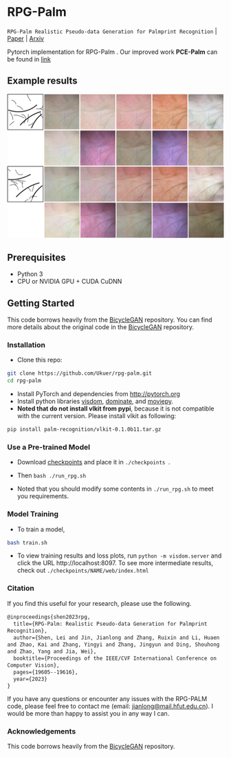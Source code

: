 # RPG-Palm
`RPG-Palm Realistic Pseudo-data Generation for Palmprint Recognition` |  [Paper](https://openaccess.thecvf.com/content/ICCV2023/papers/Shen_RPG-Palm_Realistic_Pseudo-data_Generation_for_Palmprint_Recognition_ICCV_2023_paper.pdf) | [Arxiv](https://arxiv.org/abs/2307.14016)

Pytorch implementation for RPG-Palm .
Our improved work __PCE-Palm__ can be found in [link](https://github.com/Ukuer/PCE-Palm)

## Example results
<img src='imgs/rpg-results.png' width=820>  


## Prerequisites
- Python 3
- CPU or NVIDIA GPU + CUDA CuDNN

## Getting Started ###

This code borrows heavily from the [BicycleGAN](https://github.com/junyanz/BicycleGAN/tree/master) repository. You can find more details about the original code in the [BicycleGAN](https://github.com/junyanz/BicycleGAN) repository.

### Installation
- Clone this repo:
```bash
git clone https://github.com/Ukuer/rpg-palm.git
cd rpg-palm
``` 
- Install PyTorch and dependencies from http://pytorch.org
- Install python libraries [visdom](https://github.com/facebookresearch/visdom), [dominate](https://github.com/Knio/dominate), and [moviepy](https://github.com/Zulko/moviepy).   
- **Noted that do not install vlkit from pypi**, because it is not compatible with the current version. Please install vlkit as following:
```bash
pip install palm-recognition/vlkit-0.1.0b11.tar.gz 
```

### Use a Pre-trained Model
- Download [checkpoints](https://drive.google.com/file/d/1P-Z2lem3lRCu99oEReJhzYwBP6dzCuMn/view?usp=drive_link) and place it in `./checkpoints `.

- Then `bash ./run_rpg.sh`
- Noted that you should modify some contents in `./run_rpg.sh` to meet you requirements.

### Model Training
- To train a model,
```bash
bash train.sh
```
- To view training results and loss plots, run `python -m visdom.server` and click the URL http://localhost:8097. To see more intermediate results, check out  `./checkpoints/NAME/web/index.html`


### Citation

If you find this useful for your research, please use the following.

```
@inproceedings{shen2023rpg,
  title={RPG-Palm: Realistic Pseudo-data Generation for Palmprint Recognition},
  author={Shen, Lei and Jin, Jianlong and Zhang, Ruixin and Li, Huaen and Zhao, Kai and Zhang, Yingyi and Zhang, Jingyun and Ding, Shouhong and Zhao, Yang and Jia, Wei},
  booktitle={Proceedings of the IEEE/CVF International Conference on Computer Vision},
  pages={19605--19616},
  year={2023}
}
```

If you have any questions or encounter any issues with the RPG-PALM code, please feel free to contact me (email: jianlong@mail.hfut.edu.cn). 
I would be more than happy to assist you in any way I can.

### Acknowledgements

This code borrows heavily from the [BicycleGAN](https://github.com/junyanz/BicycleGAN/tree/master) repository.
